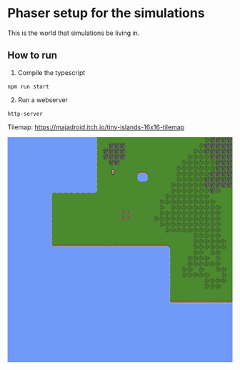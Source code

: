 # Phaser setup for the simulations

This is the world that simulations be living in.

## How to run

1. Compile the typescript

```
npm run start
```

2. Run a webserver

```
http-server
```

Tilemap: https://majadroid.itch.io/tiny-islands-16x16-tilemap

![screen](screen.png)
